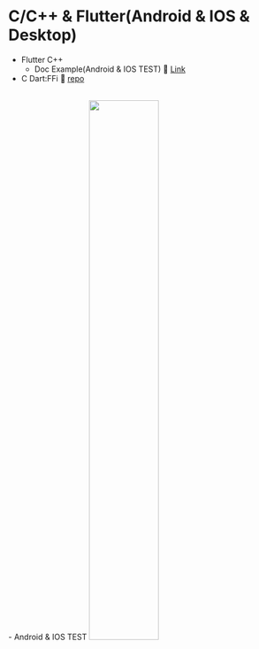 # C/C++ & Flutter(Android & IOS & Desktop)

- Flutter C++
  - Doc Example(Android & IOS TEST)  🔗 [Link](https://flutter.dev/docs/development/platform-integration/c-interop)
- C Dart:FFi 🔗 [repo](https://github.com/doyle-flutter/cDartFFI)
<br/>
- Android & IOS TEST
<img src="https://user-images.githubusercontent.com/56661529/115152986-9df89600-a0ae-11eb-9905-6b9c15a5a606.png" width="50%" />